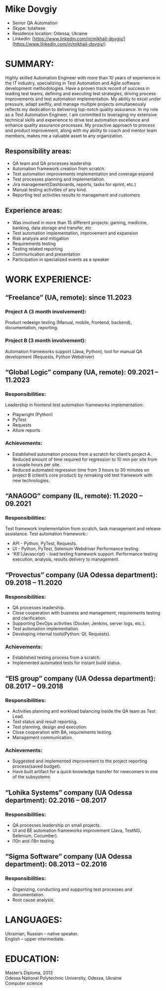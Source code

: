 # **Mike Dovgiy**

- Senior QA Automation
- Skype: tutahexe
- Residence location: Odessa, Ukraine
- LinkedIn: [https://www.linkedin.com/in/mikhail-dovgiy/](https://www.linkedin.com/in/mikhail-dovgiy/)

# SUMMARY:

Highly skilled Automation Engineer with more than 10 years of experience in the IT industry,
specializing in Test Automation and Agile software development methodologies. Have a proven track
record of success in leading test teams, defining and executing test strategies, driving process
improvements and test automation implementation. My ability to excel under pressure, adapt swiftly,
and manage multiple projects simultaneously reflects my dedication to delivering top-notch quality
assurance. In my role as a Test Automation Engineer, I am committed to leveraging my extensive
technical skills and experience to drive test automation excellence and enhance quality assurance
processes. My proactive approach to process and product improvement, along with my ability to
coach and mentor team members, makes me a valuable asset to any organization.

## Responsibility areas:

- QA team and QA processes leadership
- Automation framework creation from scratch.
- Test automation improvements implementation
  and coverage expand
- Test processes planning and implementation.
- Jira management(Dashboards, reports, tasks
  for sprint, etc.)
- Manual testing activities of any kind.
- Reporting test activities results to management
  and customers

## Experience areas:

- Was involved in more than 15 different
  projects: gaming, medicine, banking, data
  storage and transfer, etc
- Test automation implementation, improvement
  and expansion
- Risk analysis and mitigation
- Requirements testing
- Testing related reporting
- Communication and presentation
- Participation in specialized events as a speaker

# WORK EXPERIENCE:

## “Freelance” (UA, remote): since 11.2023

### Project A (3 month involvement):

Product redesign testing (Manual, mobile, frontend, backend), documentation, reporting.

### Project B (3 month involvement):

Automation frameworks support (Java, Python), tool for manual QA development (Requests, Python
Webdriver)

## “Global Logic” company (UA, remote): 09.2021 – 11.2023

### Responsibilities:

Leadership in frontend test automation frameworks implementation:

- Playwright (Python)
- PyTest
- Requests
- Allure reports

### Achievements:

- Established automation process from a scratch for client’s project A. Reduced amount of time
  required for regression to 10 min per site from a couple hours per site.
- Reduced automated regression time from 3 hours to 30 minutes on project B (client’s core
  product) by remaking old test framework with new technologies.

## “ANAGOG” company (IL, remote): 11.2020 – 09.2021

### Responsibilities:

Test framework implementation from scratch, task management and release assistance.
Test automation framework::

- API - Python, PyTest, Requests.
- UI - Python, PyTest, Selenium Webdriver
  Performance testing:
- 'K6'(Javascript) - load testing framework
  support. Performance testing execution,
  analysis, results delivery to management.

## “Provectus” company (UA Odessa department): 09.2018 – 11.2020

### Responsibilities:

- QA processes leadership.
- Close cooperation with business and management, requirements testing and clarification.
- Supporting DevOps activities (Docker, Jenkins, server logs, etc.).
- Test automation implementation.
- Developing internal tools(Python: Qt, Requests).

### Achievements:

- Established testing process from a scratch.
- Implemented automated tests for instant build status.

## “EIS group” company (UA Odessa department): 08.2017 – 09.2018

### Responsibilities:

- Activities planning and workload balancing inside the QA team as Test Lead.
- Test status and result reporting.
- Test planning, design and execution.
- Close cooperation with BA, requirements testing.
- Management communication.

### Achievements:

- Suggested and implemented improvement to the project reporting process(saved budget).
- Have built artifact for a quick knowledge transfer for newcomers in one of the subsystems

## “Lohika Systems” company (UA Odessa department): 02.2016 – 08.2017

### Responsibilities:

- QA processes leadership on small projects.
- UI and BE automation frameworks improvement (Java, TestNG, Selenium, Cucumber).
- l10n and i18n testing.

## “Sigma Software” company (UA Odessa department): 08.2013 – 02.2016

### Responsibilities:

- Organizing, conducting and supporting test processes and documentation.
- Root cause analysis.

# LANGUAGES:

Ukrainian, Russian – native speaker. \
English – upper intermediate.

# EDUCATION:

Master’s Diploma, 2013 \
Odessa National Polytechnic University, Odessa, Ukraine \
Computer science
